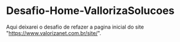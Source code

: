 # Desafio-Home-VallorizaSolucoes
Aqui deixarei o desafio de refazer a pagina inicial do site "https://www.valorizanet.com.br/site/". 
